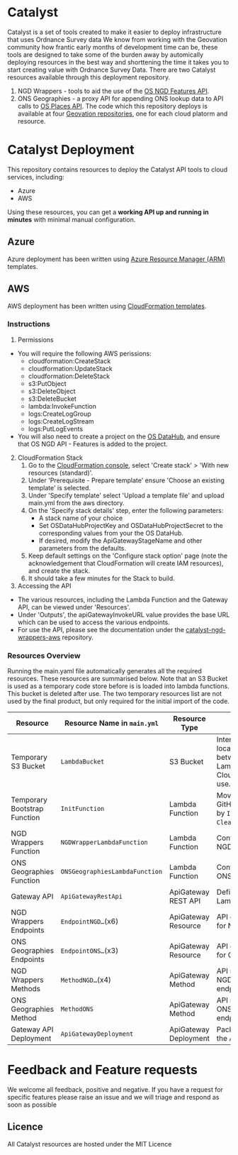 # Catalyst

Catalyst is a set of tools created to make it easier to deploy infrastructure that uses Ordnance Survey data
We know from working with the Geovation community how frantic early months of development time can be, these tools are designed to take some of the burden away by automically deploying resources in the best way and shorttening the time it takes you to start creating value with Ordnance Survey Data.
There are two Catalyst resources available through this deployment repository.
1) NGD Wrappers - tools to aid the use of the [OS NGD Features API](https://docs.os.uk/osngd/getting-started/access-the-os-ngd-api/os-ngd-api-features).
2) ONS Geographies - a proxy API for appending ONS lookup data to API calls to [OS Places API](https://docs.os.uk/os-apis/accessing-os-apis/os-places-api).
The code which this repository deploys is available at four [Geovation repositories](https://github.com/Geovation), one for each cloud platorm and resource.

# Catalyst Deployment

This repository contains resources to deploy the Catalyst API tools to cloud services, including:

- Azure
- AWS

Using these resources, you can get a **working API up and running in minutes** with minimal manual configuration.

## Azure

Azure deployment has been written using [Azure Resource Manager (ARM)](https://learn.microsoft.com/en-us/azure/azure-resource-manager/templates/overview) templates.

## AWS

AWS deployment has been written using [CloudFormation templates](https://aws.amazon.com/cloudformation/resources/templates/).

### Instructions

1. Permissions
- You will require the following AWS perissions:
    - cloudformation:CreateStack
    - cloudformation:UpdateStack
    - cloudformation:DeleteStack
    - s3:PutObject
    - s3:DeleteObject
    - s3:DeleteBucket
    - lambda:InvokeFunction
    - logs:CreateLogGroup
    - logs:CreateLogStream
    - logs:PutLogEvents
- You will also need to create a project on the [OS DataHub](https://osdatahub.os.uk/projects), and ensure that OS NGD API - Features is added to the project.
2. CloudFormation Stack
    1. Go to the [CloudFormation console](https://eu-west-2.console.aws.amazon.com/cloudformation), select 'Create stack' > 'With new resources (standard)'.
    2. Under 'Prerequisite - Prepare template' ensure 'Choose an existing template' is selected.
    3. Under 'Specify template' select 'Upload a template file' and upload main.yml from the aws directory.
    4. On the 'Specify stack details' step, enter the following parameters:
        - A stack name of your choice
        - Set OSDataHubProjectKey and OSDataHubProjectSecret to the corresponding values from your the OS DataHub.
        - If desired, modify the ApiGatewayStageName and other parameters from the defaults.
    5. Keep default settings on the 'Configure stack option' page (note the acknowledgement that CloudFormation will create IAM resources), and create the stack.
    6. It should take a few minutes for the Stack to build.
3. Accessing the API
- The various resources, including the Lambda Function and the Gateway API, can be viewed under 'Resources'.
- Under 'Outputs', the apiGatewayInvokeURL value provides the base URL which can be used to access the various endpoints.
- For use the API, please see the documentation under the [catalyst-ngd-wrappers-aws](https://github.com/Geovation/catalyst-ngd-wrappers-aws) repository.

### Resources Overview

Running the main.yaml file automatically generates all the required resources. These resources are summarised below.
Note that an S3 Bucket is used as a temporary code store before is is loaded into lambda functions. This bucket is deleted after use.
The two temporary resources list are not used by the final product, but only required for the initial import of the code.

| Resource                     | Resource Name in `main.yml`         | Resource Type       | Notes                                                                 | Other Associated Resources                                           |
|-----------------------------|-------------------------------------|---------------------|-----------------------------------------------------------------------|----------------------------------------------------------------------|
| Temporary S3 Bucket         | `LambdaBucket`                      | S3 Bucket           | Intermediary storage location for code between GitHub and Lambda. **DELETED** by CloudFormation after use.     |                                                                      |
| Temporary Bootstrap Function| `InitFunction`                      | Lambda Function     | Moves code from GitHub to S3. Triggered by `Initialize` and `CleanupBootstrapLambda`. | `Initialize`, `CleanupBootstrapLambda`                              |
| NGD Wrappers Function       | `NGDWrapperLambdaFunction`          | Lambda Function     | Contains code base for NGD Wrappers.                                  | `NGDWrapperLambdaRole`, all `NGDWrapperApiGatewayInvoke…` resources |
| ONS Geographies Function    | `ONSGeographiesLambdaFunction`      | Lambda Function     | Contains code base for ONS Geographies.                               | `ONSGeographiesLambdaRole`, `ONSGeographiesApiGatewayInvoke`        |
| Gateway API                 | `ApiGatewayRestApi`                 | ApiGateway REST API | Defines API to trigger Lambda functions.                              |                                                                      |
| NGD Wrappers Endpoints      | `EndpointNGD…`(x6)                  | ApiGateway Resource | API endpoint definitions for NGD Wrapper.                             |                                                                      |
| ONS Geographies Endpoints   | `EndpointONS…`(x3)                  | ApiGateway Resource | API endpoint definitions for ONS Geographies.                         |                                                                      |
| NGD Wrappers Methods        | `MethodNGD…`(x4)                    | ApiGateway Method   | API methods to trigger NGD Wrapper endpoints.                         |                                                                      |
| ONS Geographies Method      | `MethodONS`                         | ApiGateway Method   | API method to trigger ONS Geographies endpoints.                      |                                                                      |
| Gateway API Deployment      | `ApiGatewayDeployment`              | ApiGateway Deployment| Packaged publication of the API.                                      |                                                                      |

# Feedback and Feature requests

We welcome all feedback, positive and negative. If you have a request for specific features please raise an issue and we will triage and respond as soon as possible

## Licence

All Catalyst resources are hosted under the MIT Licence
